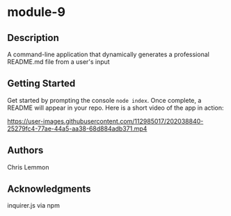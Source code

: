 # module-9

## Description

A command-line application that dynamically generates a professional README.md file from a user's input

## Getting Started

Get started by prompting the console `node index`. Once complete, a README will appear in your repo. Here is a short video of the app in action:

https://user-images.githubusercontent.com/112985017/202038840-25279fc4-77ae-44a5-aa38-68d884adb371.mp4

## Authors

Chris Lemmon

## Acknowledgments

inquirer.js via npm

